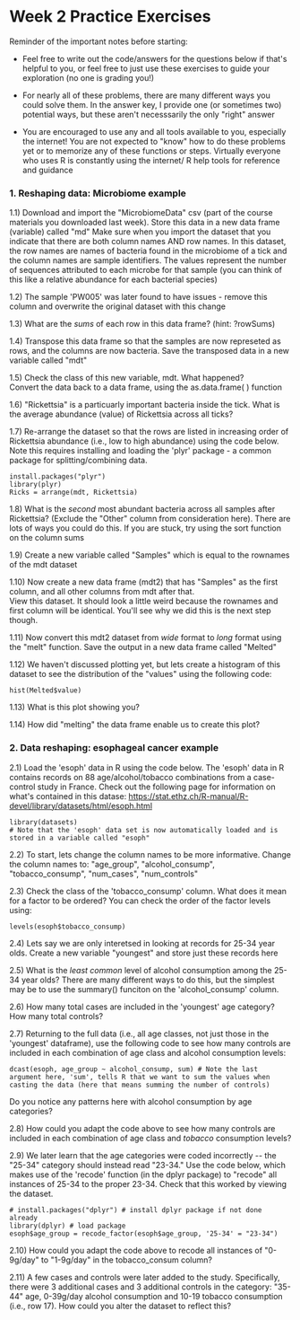 # Week 2 Practice Exercises # 

Reminder of the important notes before starting: 
- Feel free to write out the code/answers for the questions below if that's helpful to you, or feel free to just use these exercises to guide your exploration (no one is grading you!)

- For nearly all of these problems, there are many different ways you could solve them. In the answer key, I provide one (or sometimes two) potential ways, but these aren't necesssarily the only "right" answer

- You are encouraged to use any and all tools available to you, especially the internet! You are not expected to "know" how to do these problems yet or to memorize any of these functions or steps. Virtually everyone who uses R is constantly using the internet/ R help tools for reference and guidance

### 1. Reshaping data: Microbiome example ###

1.1) Download and import the "MicrobiomeData" csv (part of the course materials you downloaded last week). Store this data in a new data frame (variable) called "md"
Make sure when you import the dataset that you indicate that there are both column names AND row names.
In this dataset, the row names are names of bacteria found in the microbiome of a tick and the column names are sample identifiers. 
The values represent the number of sequences attributed to each microbe for that sample (you can think of this like a relative abundance for each bacterial species)

1.2) The sample 'PW005' was later found to have issues - remove this column and overwrite the original dataset with this change

1.3) What are the *sums* of each row in this data frame? (hint: ?rowSums)

1.4) Transpose this data frame so that the samples are now represeted as rows, and the columns are now bacteria. Save the transposed data in a new variable called "mdt"

1.5) Check the class of this new variable, mdt. What happened?   
Convert the data back to a data frame, using the as.data.frame( ) function

1.6) "Rickettsia" is a particuarly important bacteria inside the tick. What is the average abundance (value) of Rickettsia across all ticks?

1.7) Re-arrange the dataset so that the rows are listed in increasing order of Rickettsia abundance (i.e., low to high abundance) using the code below. Note this requires installing and loading the 'plyr' package - a common package for splitting/combining data.

```
install.packages("plyr")
library(plyr)
Ricks = arrange(mdt, Rickettsia)
```

1.8) What is the *second* most abundant bacteria across all samples after Rickettsia? (Exclude the "Other" column from consideration here). There are lots of ways you could do this. If you are stuck, try using the sort function on the column sums

1.9) Create a new variable called "Samples" which is equal to the rownames of the mdt dataset

1.10) Now create a new data frame (mdt2) that has "Samples" as the first column, and all other columns from mdt after that.   
View this dataset. It should look a little weird because the rownames and first column will be identical. You'll see why we did this is the next step though.

1.11) Now convert this mdt2 dataset from *wide* format to *long* format using the "melt" function. Save the output in a new data frame called "Melted"

1.12) We haven't discussed plotting yet, but lets create a histogram of this dataset to see the distribution of the "values" using the following code:
```
hist(Melted$value)
```

1.13) What is this plot showing you? 

1.14) How did "melting" the data frame enable us to create this plot?


### 2. Data reshaping: esophageal cancer example ###

2.1) Load the 'esoph' data in R using the code below. The 'esoph' data in R contains records on 88 age/alcohol/tobacco combinations from a case-control study in France. Check out the following page for information on what's contained in this datase: https://stat.ethz.ch/R-manual/R-devel/library/datasets/html/esoph.html

```
library(datasets)
# Note that the 'esoph' data set is now automatically loaded and is stored in a variable called "esoph"
```

2.2) To start, lets change the column names to be more informative. Change the column names to: "age_group", "alcohol_consump", "tobacco_consump", "num_cases", "num_controls"

2.3) Check the class of the 'tobacco_consump' column. What does it mean for a factor to be ordered? You can check the order of the factor levels using:
```
levels(esoph$tobacco_consump)
```

2.4) Lets say we are only interetsed in looking at records for 25-34 year olds. Create a new variable "youngest" and store just these records here

2.5) What is the *least common* level of alcohol consumption among the 25-34 year olds? There are many different ways to do this, but the simplest may be to use the summary() funciton on the 'alcohol_consump' column.

2.6) How many total cases are included in the 'youngest' age category? How many total controls?

2.7) Returning to the full data (i.e., all age classes, not just those in the 'youngest' dataframe), use the following code to see how many controls are included in each combination of age class and alcohol consumption levels:

```
dcast(esoph, age_group ~ alcohol_consump, sum) # Note the last argument here, 'sum', tells R that we want to sum the values when casting the data (here that means summing the number of controls)
```
Do you notice any patterns here with alcohol consumption by age categories? 

2.8) How could you adapt the code above to see how many controls are included in each combination of age class and *tobacco* consumption levels?

2.9) We later learn that the age categories were coded incorrectly -- the "25-34" category should instead read "23-34." Use the code below, which makes use of the 'recode' function (in the dplyr package) to "recode" all instances of 25-34 to the proper 23-34. Check that this worked by viewing the dataset.

```
# install.packages("dplyr") # install dplyr package if not done already
library(dplyr) # load package
esoph$age_group = recode_factor(esoph$age_group, '25-34' = "23-34")
```

2.10) How could you adapt the code above to recode all instances of "0-9g/day" to "1-9g/day" in the tobacco_consum column?

2.11) A few cases and controls were later added to the study. Specifically, there were 3 additional cases and 3 additional controls in the category: "35-44" age, 0-39g/day alcohol consumption and 10-19 tobacco consumption (i.e., row 17). How could you alter the dataset to reflect this?





